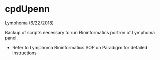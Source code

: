 # cpdUpenn
Lymphoma (6/22/2018)

Backup of scripts necessary to run Bioinformatics portion of Lymphoma panel.
- Refer to Lymphoma Bioinformatics SOP on Paradigm for defailed instructions
